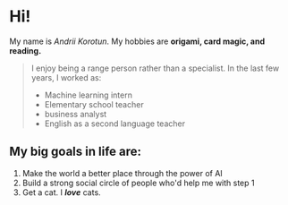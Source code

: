# Hi!
My name is  *Andrii Korotun*. My hobbies are **origami, card magic, and reading.**  
>I enjoy being a range person rather than a specialist. In the last few years, I worked as: 
> - Machine learning intern
> - Elementary school teacher
> - business analyst
> - English as a second language teacher  
## My big goals in life are:
1. Make the world a better place through the power of AI
2. Build a strong social circle of people who'd help me with step 1
3. Get a cat. I ***love*** cats. 
